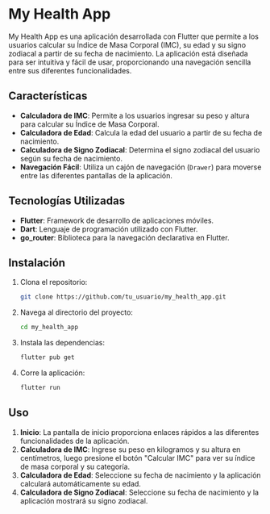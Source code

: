 # My Health App

My Health App es una aplicación desarrollada con Flutter que permite a los usuarios calcular su Índice de Masa Corporal (IMC), su edad y su signo zodiacal a partir de su fecha de nacimiento. La aplicación está diseñada para ser intuitiva y fácil de usar, proporcionando una navegación sencilla entre sus diferentes funcionalidades.

## Características

- **Calculadora de IMC**: Permite a los usuarios ingresar su peso y altura para calcular su Índice de Masa Corporal.
- **Calculadora de Edad**: Calcula la edad del usuario a partir de su fecha de nacimiento.
- **Calculadora de Signo Zodiacal**: Determina el signo zodiacal del usuario según su fecha de nacimiento.
- **Navegación Fácil**: Utiliza un cajón de navegación (`Drawer`) para moverse entre las diferentes pantallas de la aplicación.

## Tecnologías Utilizadas

- **Flutter**: Framework de desarrollo de aplicaciones móviles.
- **Dart**: Lenguaje de programación utilizado con Flutter.
- **go_router**: Biblioteca para la navegación declarativa en Flutter.

## Instalación

1. Clona el repositorio:
    ```bash
    git clone https://github.com/tu_usuario/my_health_app.git
    ```
2. Navega al directorio del proyecto:
    ```bash
    cd my_health_app
    ```
3. Instala las dependencias:
    ```bash
    flutter pub get
    ```
4. Corre la aplicación:
    ```bash
    flutter run
    ```

## Uso

1. **Inicio**: La pantalla de inicio proporciona enlaces rápidos a las diferentes funcionalidades de la aplicación.
2. **Calculadora de IMC**: Ingrese su peso en kilogramos y su altura en centímetros, luego presione el botón "Calcular IMC" para ver su índice de masa corporal y su categoría.
3. **Calculadora de Edad**: Seleccione su fecha de nacimiento y la aplicación calculará automáticamente su edad.
4. **Calculadora de Signo Zodiacal**: Seleccione su fecha de nacimiento y la aplicación mostrará su signo zodiacal.